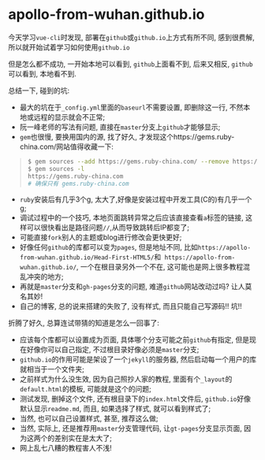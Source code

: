 # apollo-from-wuhan.github.io

今天学习`vue-cli`时发现, 部署在`github`或`github.io`上方式有所不同, 感到很费解, 所以就开始试着学习如何使用`github.io`

但是怎么都不成功, 一开始本地可以看到, `github`上面看不到, 后来又相反, `github`可以看到, 本地看不到.

总结一下, 碰到的坑:
+ 最大的坑在于`_config.yml`里面的`baseurl`不需要设置, 即删除这一行, 不然本地或远程的显示就会不正常;
+ 阮一峰老师的写法有问题, 直接在`master`分支上`github`才能够显示;
+ `gem`也很慢, 要换用国内的源, 找了好久, 才发现这个https://gems.ruby-china.com/网站值得收藏一下:

> ```bash
>$ gem sources --add https://gems.ruby-china.com/ --remove https://rubygems.org/
>$ gem sources -l
>https://gems.ruby-china.com
># 确保只有 gems.ruby-china.com
> ```

+ `ruby`安装后有几乎3个g, 太大了,好像是安装过程中开发工具(C的)有几乎一个g;
+ 调试过程中的一个技巧, 本地页面跳转异常之后应该直接查看`a`标签的链接, 这样可以很快看出是路径问题`//`,从而导致跳转后IP都变了;
+ 可能直接`fork`别人的主题或blog进行修改会更快更好;
+ 好像任何`github`的库都可以变为`pages`, 但是地址不同, 比如`https://apollo-from-wuhan.github.io/Head-First-HTML5/`和` https://apollo-from-wuhan.github.io/`, 一个在根目录另外一个不在, 这可能也是网上很多教程混乱冲突的地方;
+ 再就是`master`分支和`gh-pages`分支的问题, 难道`github`网站改动过吗? 让人莫名其妙!
+ 自己的博客, 总的说来搭建的失败了, 没有样式, 而且只能自己写源码!! 坑!!

折腾了好久, 总算连试带猜的知道是怎么一回事了:
+ 应该每个库都可以设置成为页面, 具体哪个分支可能之前`github`有指定, 但是现在好像你可以自己指定, 不过根目录好像必须是`master`分支;
+ `github.io`的作用可能是架设了一个`jekyll`的服务器, 然后启动每一个用户的库就相当于一个文件夹;
+ 之前样式为什么没生效, 因为自己照抄人家的教程, 里面有个`_layout`的`default.html`的模板, 可能就是这个的问题;
+ 测试发现, 删掉这个文件, 还有根目录下的`index.html`文件后, `github.io`好像默认显示`readme.md`, 而且, 如果选择了样式, 就可以看到样式了;
+ 当然, 也可以自己设置样式, 甚至, 推荐这么做;
+ 当然, 实际上, 还是推荐用`master`分支管理代码, 让`gt-pages`分支显示页面, 因为这两个的差别实在是太大了;
+ 网上乱七八糟的教程害人不浅!
